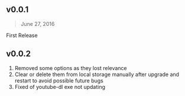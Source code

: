 ## v0.0.1
> June 27, 2016

First Release

## v0.0.2
>

1. Removed some options as they lost relevance
2. Clear or delete them from local storage manually after upgrade and restart to avoid possible future bugs
3. Fixed of youtube-dl exe not updating
